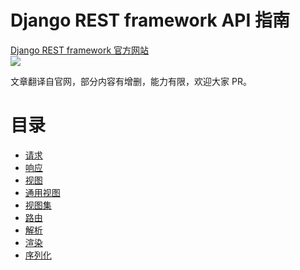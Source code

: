 # Django REST framework API 指南

[Django REST framework 官方网站](http://www.django-rest-framework.org/)  
![](http://www.django-rest-framework.org/img/logo.png)

文章翻译自官网，部分内容有增删，能力有限，欢迎大家 PR。

# 目录
- [请求](api-guide/requests.md)  
- [响应](api-guide/responses.md)  
- [视图](api-guide/views.md)  
- [通用视图](api-guide/genericviews.md)  
- [视图集](api-guide/viewsets.md)  
- [路由](api-guide/routers.md)  
- [解析](api-guide/parsers.md)  
- [渲染](api-guide/renderers.md)  
- [序列化](api-guide/serializers.md)  


